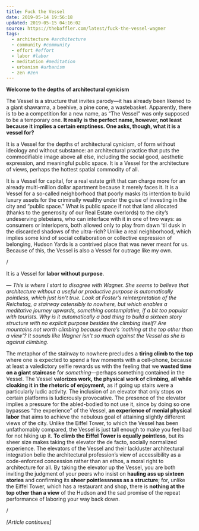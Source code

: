 ```yaml
---
title: Fuck the Vessel
date: 2019-05-14 19:56:18
updated: 2019-05-15 04:16:02
source: https://thebaffler.com/latest/fuck-the-vessel-wagner
tags:
  - architecture #architecture
  - community #community
  - effort #effort
  - labor #labor
  - meditation #meditation
  - urbanism #urbanism
  - zen #zen
---
```

__Welcome to the depths of__ __architectural cynicism__

The Vessel is a structure that invites parody—it has already been likened to a giant shawarma, a beehive, a pine cone, a wastebasket. Apparently, there is to be a competition for a new name, as “The Vessel” was only supposed to be a temporary one. __It really is the perfect name, however, not least because it implies a certain emptiness. One asks, though, what it is a vessel for?__

It is a Vessel for the depths of architectural cynicism, of form without ideology and without substance: an architectural practice that puts the commodifiable image above all else, including the social good, aesthetic expression, and meaningful public space. It is a Vessel for the architecture of views, perhaps the hottest spatial commodity of all.

It is a Vessel for capital, for a real estate grift that can charge more for an already multi-million dollar apartment because it merely faces it. It is a Vessel for a so-called neighborhood that poorly masks its intention to build luxury assets for the criminally wealthy under the guise of investing in the city and “public space.” What is public space if not that land allocated (thanks to the generosity of our Real Estate overlords) to the city’s undeserving plebeians, who can interface with it in one of two ways: as consumers or interlopers, both allowed only to play from dawn ‘til dusk in the discarded shadows of the ultra-rich? Unlike a real neighborhood, which implies some kind of social collaboration or collective expression of belonging, Hudson Yards is a contrived place that was never meant for us. Because of this, the Vessel is also a Vessel for outrage like my own.

/

It is a Vessel for __labor without purpose__.

— *This is where I start to disagree with Wagner. She seems to believe that architecture without a useful or productive purpose is automatically pointless, which just isn’t true. Look at Foster’s reinterpretation of the Reichstag, a stairway ostensibly to nowhere, but which enables a meditative journey upwards, something contemplative, if a bit too popular with tourists. Why is it automatically a bad thing to build a sixteen story structure with no explicit purpose besides the climbing itself? Are mountains not worth climbing because there’s ’nothing at the top other than a view'? It sounds like Wagner isn’t so much against the Vessel as she is against climbing.*

The metaphor of the stairway to nowhere precludes a __tiring climb to the top__ where one is expected to spend a few moments with a cell-phone, because at least a valedictory selfie rewards us with the feeling that we __wasted time on a giant staircase__ for *something*—perhaps something contained in the Vessel. The Vessel __valorizes work, the physical work of climbing, all while cloaking it in the rhetoric of enjoyment,__ as if going up stairs were a particularly ludic activity. The inclusion of an elevator that only stops on certain platforms is ludicrously provocative. The presence of the elevator implies a pressure for the abled-bodied to not use it, since by doing so one bypasses “the experience” of the Vessel, __an experience of menial physical labor__ that aims to achieve the nebulous goal of attaining slightly different views of the city. Unlike the Eiffel Tower, to which the Vessel has been unfathomably compared, the Vessel is just tall enough to make you feel bad for not hiking up it. __To climb the Eiffel Tower is equally pointless__, but its sheer size makes taking the elevator the de facto, socially normalized experience. The elevators of the Vessel and their lackluster architectural integration belie the architectural profession’s view of accessibility as a code-enforced concession rather than an ethos, a moral right to architecture for all. By taking the elevator up the Vessel, you are both inviting the judgment of your peers who insist on __hauling ass up sixteen stories__ and confirming its __sheer pointlessness as a structure__; for, unlike the Eiffel Tower, which has a restaurant and shop, there is __nothing at the top other than a view__ of the Hudson and the sad promise of the repeat performance of laboring your way back down.

/

*\[Article continues\]*